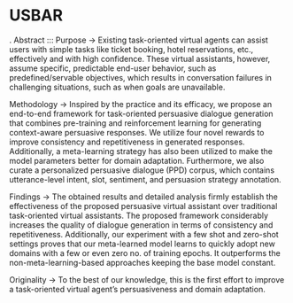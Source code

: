 # USBAR
. Abstract :::
Purpose ->
Existing task-oriented virtual agents can assist users with simple tasks like ticket
booking, hotel reservations, etc., effectively and with high confidence. These virtual
assistants, however, assume specific, predictable end-user behavior, such as
predefined/servable objectives, which results in conversation failures in challenging
situations, such as when goals are unavailable.

Methodology ->
Inspired by the practice and its efficacy, we propose an end-to-end framework for
task-oriented persuasive dialogue generation that combines pre-training and
reinforcement learning for generating context-aware persuasive responses. We utilize
four novel rewards to improve consistency and repetitiveness in generated responses.
Additionally, a meta-learning strategy has also been utilized to make the model
parameters better for domain adaptation. Furthermore, we also curate a personalized
persuasive dialogue (PPD) corpus, which contains utterance-level intent, slot, sentiment,
and persuasion strategy annotation.

Findings ->
The obtained results and detailed analysis firmly establish the effectiveness of the
proposed persuasive virtual assistant over traditional task-oriented virtual assistants.
The proposed framework considerably increases the quality of dialogue generation in
terms of consistency and repetitiveness. Additionally, our experiment with a few shot
and zero-shot settings proves that our meta-learned model learns to quickly adopt new
domains with a few or even zero no. of training epochs. It outperforms the
non-meta-learning-based approaches keeping the base model constant.

Originality ->
To the best of our knowledge, this is the first effort to improve a task-oriented virtual
agent’s persuasiveness and domain adaptation.
